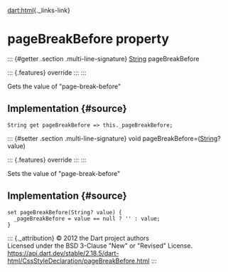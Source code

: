 [dart:html](../../dart-html/dart-html-library){._links-link}

pageBreakBefore property
========================

::: {#getter .section .multi-line-signature}
[String](../../dart-core/string-class) pageBreakBefore

::: {.features}
override
:::
:::

Gets the value of \"page-break-before\"

Implementation {#source}
--------------

``` {.language-dart data-language="dart"}
String get pageBreakBefore => this._pageBreakBefore;
```

::: {#setter .section .multi-line-signature}
void pageBreakBefore=([String](../../dart-core/string-class)? value)

::: {.features}
override
:::
:::

Sets the value of \"page-break-before\"

Implementation {#source}
--------------

``` {.language-dart data-language="dart"}
set pageBreakBefore(String? value) {
  _pageBreakBefore = value == null ? '' : value;
}
```

::: {._attribution}
© 2012 the Dart project authors\
Licensed under the BSD 3-Clause \"New\" or \"Revised\" License.\
<https://api.dart.dev/stable/2.18.5/dart-html/CssStyleDeclaration/pageBreakBefore.html>
:::

